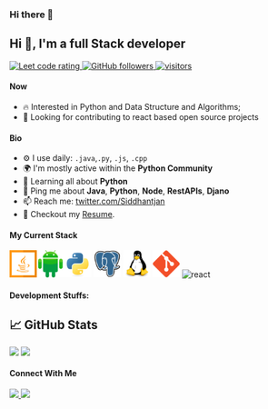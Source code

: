 ### Hi there 👋

<!--
**rstudy211/rstudy211** is a ✨ _special_ ✨ repository because its `README.md` (this file) appears on your GitHub profile.

Here are some ideas to get you started:

- 🔭 I’m currently working on ...
- 🌱 I’m currently learning ...
- 👯 I’m looking to collaborate on ...
- 🤔 I’m looking for help with ...
- 💬 Ask me about ...
- 📫 How to reach me: ...
- 😄 Pronouns: ...
- ⚡ Fun fact: ...
-->
## Hi 👋, I'm a full Stack developer 
<p align="left">
  <a href="[https://leetcode.com/sudiptob2/](https://leetcode.com/rstudy211/)">
    <img src="https://cp-logo.vercel.app/leetcode/rstudy211" alt="Leet code rating" />
  </a>
  <a href="https://github.com/rstudy211?tab=followers">
    <img alt="GitHub followers" src="https://img.shields.io/github/followers/Siddhantjan?color=green&logo=github">
  </a>
  <a href="https://github.com/rstudy211/">
    <img src="https://komarev.com/ghpvc/?username=Siddhantjan" alt="visitors" />
  </a>

</p>

#### Now

- :fire: Interested in Python and Data Structure and Algorithms;
- :calendar: Looking for contributing to react based open source projects 

#### Bio


- ⚙️ I use daily: `.java`,`.py`, `.js`,  `.cpp`
- 🌍 I'm mostly active within the **Python Community**
- 🌱 Learning all about **Python**
- 💬 Ping me about **Java**, **Python**, **Node**, **RestAPIs**, **Djano**
- 📫 Reach me: [twitter.com/Siddhantjan](https://twitter.com/Siddhantjan)
- 📝 Checkout my [Resume](files/Siddhant%20CV.pdf).

#### My Current Stack

<img height="48" src="img/java-original.svg" alt="java"><img height="48" src="img/android-original.svg" alt="android"><img height="48" src="img/python-original.svg" alt="python"> <img height="48" src="img/postgresql-original.svg" alt="postgress">  <img height="48" src="img/linux-original.svg" alt="linux"> <img height="48" src="img/git-original.svg" alt="git"> <img height="48" src="img/django-original.svg" alt="react">

#### Development Stuffs:

## 📈 GitHub Stats
<p float="left">
<img height="180em" src="https://github-readme-stats.vercel.app/api?username=rstudy211&show_icons=true&hide_border=true&&count_private=true&include_all_commits=true&theme=react" /> 
<img height="180em" src="https://github-readme-stats.vercel.app/api/top-langs/?username=rstudy211&show_icons=true&hide_border=true&layout=compact&langs_count=12&theme=merko"/>
</p>



#### Connect With Me

<p left="center">

<a href="https://www.linkedin.com/in/rstudy211/">
  <img src="https://img.shields.io/badge/linkedin-%230077B5.svg?&style=for-the-badge&logo=linkedin&logoColor=white" height=25>
</a> 

<a href="mailto:rstudy211@gmail.com">
  <img src="	https://img.shields.io/badge/Gmail-D14836?style=for-the-badge&logo=gmail&logoColor=white" height=25>
</a>
</p>
